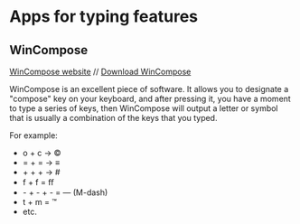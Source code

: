 # Apps for typing features



## WinCompose

[WinCompose website](http://wincompose.info/)    //    [Download WinCompose](https://github.com/samhocevar/wincompose)&#x20;

WinCompose is an excellent piece of software. It allows you to designate a "compose" key on your keyboard, and after pressing it, you have a moment to type a series of keys, then WinCompose will output a letter or symbol that is usually a combination of the keys that you typed.

For example:

* o + c → ©
* \= + = → ≡
* \+ + + → #&#x20;
* f + f = ﬀ&#x20;
* \- + - + - = — (M-dash)
* t + m = ™
* etc.
